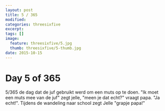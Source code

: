 ```yaml
---
layout: post
title: 5 / 365
modified:
categories: threesixfive
excerpt:
tags: []
image:
  feature: threesixfive/5.jpg
  thumb: threesixfive/5-thumb.jpg
date: 2015-10-15
---
```


# Day 5 of 365

5/365 de dag dat de juf gebruikt werd om een muts op te doen. &quot;Ik moet een muts mee van de juf&quot; zegt jelle, &quot;meen je dat echt?&quot; vraagt papa. &quot;Ja echt!&quot;. Tijdens de wandeling naar school zegt Jelle &quot;grapje papa!&quot;
